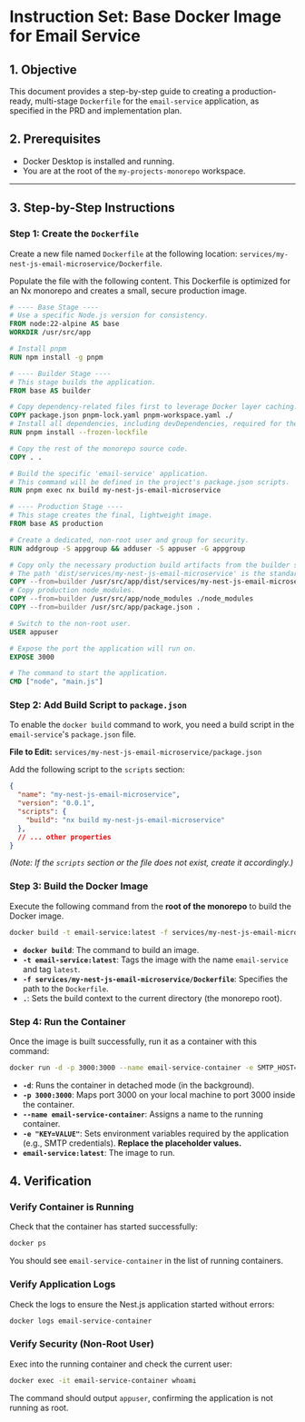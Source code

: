 # Instruction Set: Base Docker Image for Email Service

## 1. Objective

This document provides a step-by-step guide to creating a production-ready, multi-stage `Dockerfile` for the `email-service` application, as specified in the PRD and implementation plan.

## 2. Prerequisites

- Docker Desktop is installed and running.
- You are at the root of the `my-projects-monorepo` workspace.

---

## 3. Step-by-Step Instructions

### Step 1: Create the `Dockerfile`

Create a new file named `Dockerfile` at the following location: `services/my-nest-js-email-microservice/Dockerfile`.

Populate the file with the following content. This Dockerfile is optimized for an Nx monorepo and creates a small, secure production image.

```dockerfile
# ---- Base Stage ----
# Use a specific Node.js version for consistency.
FROM node:22-alpine AS base
WORKDIR /usr/src/app

# Install pnpm
RUN npm install -g pnpm

# ---- Builder Stage ----
# This stage builds the application.
FROM base AS builder

# Copy dependency-related files first to leverage Docker layer caching.
COPY package.json pnpm-lock.yaml pnpm-workspace.yaml ./
# Install all dependencies, including devDependencies, required for the build.
RUN pnpm install --frozen-lockfile

# Copy the rest of the monorepo source code.
COPY . .

# Build the specific 'email-service' application.
# This command will be defined in the project's package.json scripts.
RUN pnpm exec nx build my-nest-js-email-microservice

# ---- Production Stage ----
# This stage creates the final, lightweight image.
FROM base AS production

# Create a dedicated, non-root user and group for security.
RUN addgroup -S appgroup && adduser -S appuser -G appgroup

# Copy only the necessary production build artifacts from the builder stage.
# The path 'dist/services/my-nest-js-email-microservice' is the standard output for an Nx build.
COPY --from=builder /usr/src/app/dist/services/my-nest-js-email-microservice .
# Copy production node_modules.
COPY --from=builder /usr/src/app/node_modules ./node_modules
COPY --from=builder /usr/src/app/package.json .

# Switch to the non-root user.
USER appuser

# Expose the port the application will run on.
EXPOSE 3000

# The command to start the application.
CMD ["node", "main.js"]
```

### Step 2: Add Build Script to `package.json`

To enable the `docker build` command to work, you need a build script in the `email-service`'s `package.json` file.

**File to Edit:** `services/my-nest-js-email-microservice/package.json`

Add the following script to the `scripts` section:

```json
{
  "name": "my-nest-js-email-microservice",
  "version": "0.0.1",
  "scripts": {
    "build": "nx build my-nest-js-email-microservice"
  },
  // ... other properties
}
```

*(Note: If the `scripts` section or the file does not exist, create it accordingly.)*

### Step 3: Build the Docker Image

Execute the following command from the **root of the monorepo** to build the Docker image.

```sh
docker build -t email-service:latest -f services/my-nest-js-email-microservice/Dockerfile .
```

- **`docker build`**: The command to build an image.
- **`-t email-service:latest`**: Tags the image with the name `email-service` and tag `latest`.
- **`-f services/my-nest-js-email-microservice/Dockerfile`**: Specifies the path to the `Dockerfile`.
- **`.`**: Sets the build context to the current directory (the monorepo root).

### Step 4: Run the Container

Once the image is built successfully, run it as a container with this command:

```sh
docker run -d -p 3000:3000 --name email-service-container -e SMTP_HOST="your_smtp_host" -e SMTP_USER="your_user" -e SMTP_PASS="your_password" email-service:latest
```

- **`-d`**: Runs the container in detached mode (in the background).
- **`-p 3000:3000`**: Maps port 3000 on your local machine to port 3000 inside the container.
- **`--name email-service-container`**: Assigns a name to the running container.
- **`-e "KEY=VALUE"`**: Sets environment variables required by the application (e.g., SMTP credentials). **Replace the placeholder values.**
- **`email-service:latest`**: The image to run.

## 4. Verification

### Verify Container is Running

Check that the container has started successfully:

```sh
docker ps
```

You should see `email-service-container` in the list of running containers.

### Verify Application Logs

Check the logs to ensure the Nest.js application started without errors:

```sh
docker logs email-service-container
```

### Verify Security (Non-Root User)

Exec into the running container and check the current user:

```sh
docker exec -it email-service-container whoami
```

The command should output `appuser`, confirming the application is not running as root.
